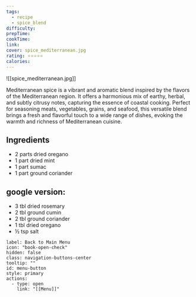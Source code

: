 ```yaml
---
tags:
  - recipe
  - spice_blend
difficulty: 
prepTime: 
cookTime: 
link: 
cover: spice_mediterranean.jpg
rating: ⭐️⭐️⭐️⭐️⭐️
calories:
---
```


![[spice_mediterranean.jpg]]

Mediterranean spice is a vibrant and aromatic blend inspired by the flavors of the Mediterranean region. It offers a harmonious mix of earthy, herbal, and subtly citrusy notes, capturing the essence of coastal cooking. Perfect for seasoning meats, vegetables, grains, and seafood, this versatile blend brings a fresh and flavorful touch to a wide range of dishes, evoking the warmth and richness of Mediterranean cuisine.

## Ingredients
- 2 parts dried oregano
- 1 part dried mint
- 1 part sumac
- 1 part ground coriander

## google version:
- 3 tbl dried rosemary
- 2 tbl ground cumin
- 2 tbl ground coriander
- 1 tbl dried oregano
- ½ tsp salt



```meta-bind-button
label: Back to Main Menu
icon: "book-open-check"
hidden: false
class: navigation-buttons-center
tooltip: ""
id: menu-button
style: primary
actions:
  - type: open
    link: "[[Menu]]"

```
 
